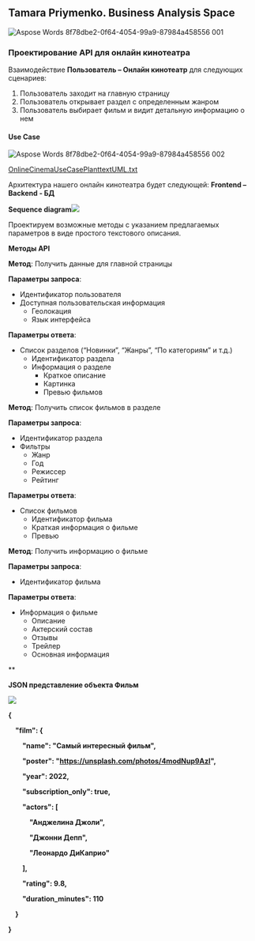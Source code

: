 ## Tamara Priymenko. Business Analysis Space

![Aspose Words 8f78dbe2-0f64-4054-99a9-87984a458556 001](https://user-images.githubusercontent.com/46677884/197335120-be76f905-ae07-4d66-a23d-d0a7dccbe44c.jpeg)

### Проектирование API для онлайн кинотеатра

Взаимодействие **Пользователь – Онлайн кинотеатр** для следующих сценариев:

1. Пользователь заходит на главную страницу
1. Пользователь открывает раздел с определенным жанром
1. Пользователь выбирает фильм и видит детальную информацию о нем

#### Use Case

![Aspose Words 8f78dbe2-0f64-4054-99a9-87984a458556 002](https://user-images.githubusercontent.com/46677884/197335142-f8eb804a-2254-4c30-b07b-c41fefff4f3c.png)

[OnlineCinemaUseCasePlanttextUML.txt](https://github.com/tamaraprima/mywayinba/files/9844134/OnlineCinemaUseCasePlanttextUML.txt)

Архитектура нашего онлайн кинотеатра будет следующей: **Frontend – Backend - БД**



**Sequence diagram![](Aspose.Words.8f78dbe2-0f64-4054-99a9-87984a458556.003.png)**

Проектируем возможные методы с указанием предлагаемых параметров в виде простого текстового описания. 

**Методы API**

**Метод**: Получить данные для главной страницы

**Параметры запроса**: 

- Идентификатор пользователя
- Доступная  пользовательская информация
  - Геолокация
  - Язык интерфейса 

**Параметры ответа**: 

- Список разделов (“Новинки”, “Жанры”, “По категориям” и т.д.)
  - Идентификатор раздела
  - Информация о разделе 
    - Краткое описание
    - Картинка
    - Превью фильмов

**Метод**: Получить список фильмов в разделе

**Параметры запроса**: 

- Идентификатор раздела
- Фильтры
  - Жанр
  - Год
  - Режиссер
  - Рейтинг

**Параметры ответа**: 

- Список фильмов
  - Идентификатор фильма
  - Краткая информация о фильме
  - Превью

**Метод**: Получить информацию о фильме

**Параметры запроса**: 

- Идентификатор фильма

**Параметры ответа**: 

- Информация о фильме
  - Описание
  - Актерский состав
  - Отзывы
  - Трейлер
  - Основная информация


**

**JSON представление объекта Фильм**

![](Aspose.Words.8f78dbe2-0f64-4054-99a9-87984a458556.004.png)

**{**

`  `**"film": {**

`    `**"name": "Самый интересный фильм",**

`    `**"poster": "https://unsplash.com/photos/4modNup9AzI",**

`    `**"year": 2022,**

`    `**"subscription\_only": true,**

`    `**"actors": [**

`      `**"Анджелина Джоли",**

`      `**"Джонни Депп",**

`      `**"Леонардо ДиКаприо"**

`    `**],**

`    `**"rating": 9.8,**

`    `**"duration\_minutes": 110**

`  `**}**

**}**
